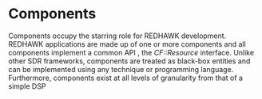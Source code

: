 Components
==========

Components occupy the starring role for REDHAWK development. REDHAWK
applications are made up of one or more components and all components
implement a common API , the *CF::Resource* interface. Unlike other SDR
frameworks, components are treated as black-box entities and can be
implemented using any technique or programming language. Furthermore,
components exist at all levels of granularity from that of a simple DSP
